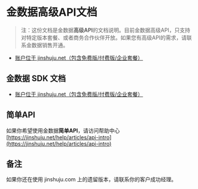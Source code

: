 # 金数据高级API文档

> 注：这份文档是金数据**高级API**的文档说明。目前金数据高级API，只支持对特定版本套餐、或者商务合作伙伴开放。如果您有高级API的需求，请联系金数据销售开通。

* [账户位于 jinshuju.net（包含免费版/付费版/企业套餐）](https://github.com/jinshuju/jinshuju-api-docs/blob/master/personal-api.md)

## 金数据 SDK 文档

* [账户位于 jinshuju.net（包含免费版/付费版/企业套餐）](https://github.com/jinshuju/jinshuju-api-docs/blob/master/personal-api.md)

## 简单API

如果你希望使用金数据**简单API**，请访问帮助中心 [https://jinshuju.net/help/articles/api-intro](https://jinshuju.net/help/articles/api-intro)

## 备注

如果你还在使用 jinshuju.com 上的遗留版本，请联系你的客户成功经理。
